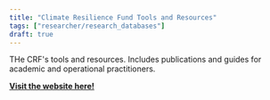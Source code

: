```yaml
---
title: "Climate Resilience Fund Tools and Resources"
tags: ["researcher/research_databases"]
draft: true
---
```


THe CRF's tools and resources. Includes publications and guides for academic and operational practitioners. 

[**Visit the website here!**](https://www.climateresiliencefund.org/planning-resources/)

